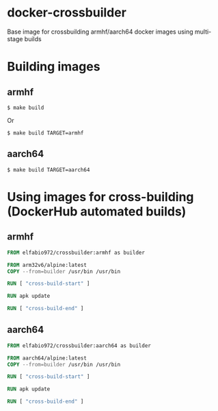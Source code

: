 # docker-crossbuilder
Base image for crossbuilding armhf/aarch64 docker images using multi-stage builds


# Building images

##  armhf

```shell
$ make build
```

Or

```shell
$ make build TARGET=armhf
```

## aarch64

```shell
$ make build TARGET=aarch64 
```

# Using images for cross-building (DockerHub automated builds)

## armhf

```Dockerfile
FROM elfabio972/crossbuilder:armhf as builder

FROM arm32v6/alpine:latest
COPY --from=builder /usr/bin /usr/bin

RUN [ "cross-build-start" ]

RUN apk update  

RUN [ "cross-build-end" ]
```

## aarch64

```Dockerfile
FROM elfabio972/crossbuilder:aarch64 as builder

FROM aarch64/alpine:latest
COPY --from=builder /usr/bin /usr/bin

RUN [ "cross-build-start" ]

RUN apk update  

RUN [ "cross-build-end" ]
```
